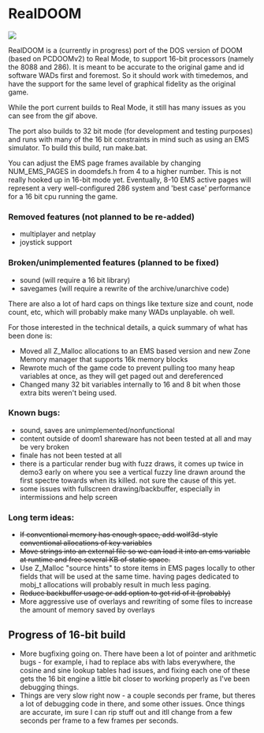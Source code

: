 # RealDOOM

![](https://github.com/sqpat/RealDOOM/blob/master/superalpha.gif)

RealDOOM is a (currently in progress) port of the DOS version of DOOM (based on PCDOOMv2) to Real Mode, to support 16-bit processors (namely the 8088 and 286). It is meant to be accurate to the original game and id software WADs first and foremost. So it should work with timedemos, and have the support for the same level of graphical fidelity as the original game.

While the port current builds to Real Mode, it still has many issues as you can see from the gif above.

The port also builds to 32 bit mode (for development and testing purposes) and runs with many of the 16 bit constraints in mind such as using an EMS simulator. To build this build, run make.bat.

You can adjust the EMS page frames available by changing NUM_EMS_PAGES in doomdefs.h from 4 to a higher number. This is not really hooked up in 16-bit mode yet. Eventually, 8-10 EMS active pages will represent a very well-configured 286 system and 'best case' performance for a 16 bit cpu running the game.



### Removed features (not planned to be re-added)
 - multiplayer and netplay
 - joystick support
 

###  Broken/unimplemented features (planned to be fixed)
 - sound (will require a 16 bit library)
 - savegames (will require a rewrite of the archive/unarchive code)
 

There are also a lot of hard caps on things like texture size and count, node count, etc, which will probably make many WADs unplayable. oh well.

For those interested in the technical details, a quick summary of what has been done is:
 - Moved all Z_Malloc allocations to an EMS based version and new Zone Memory manager that supports 16k memory blocks
 - Rewrote much of the game code to prevent pulling too many heap variables at once, as they will get paged out and dereferenced
 - Changed many 32 bit variables internally to 16 and 8 bit when those extra bits weren't being used.


### Known bugs:
 - sound, saves are unimplemented/nonfunctional
 - content outside of doom1 shareware has not been tested at all and may be very broken
 - finale has not been tested at all
 - there is a particular render bug with fuzz draws, it comes up twice in demo3 early on where you see a vertical fuzzy line drawn around the first spectre towards when its killed. not sure the cause of this yet.
 - some issues with fullscreen drawing/backbuffer, especially in intermissions and help screen
 

### Long term ideas:
 - <strike> If conventional memory has enough space, add wolf3d-style conventional allocations of key variables </strike>
 - <strike> Move strings into an external file so we can load it into an ems variable at runtime and free several KB of static space. </strike>
 - Use Z_Malloc "source hints" to store items in EMS pages locally to other fields that will be used at the same time. having pages dedicated to mobj_t allocations will probably result in much less paging.
 - <strike> Reduce backbuffer usage or add option to get rid of it (probably) </strike>
 - More aggressive use of overlays and rewriting of some files to increase the amount of memory saved by overlays



## Progress of 16-bit build
 - More bugfixing going on. There have been a lot of pointer and arithmetic bugs - for example, i had to replace abs with labs everywhere, the cosine and sine lookup tables had issues, and fixing each one of these gets the 16 bit engine a little bit closer to working properly as I've been debugging things.
 - Things are very slow right now - a couple seconds per frame, but theres a lot of debugging code in there, and some other issues. Once things are accurate, im sure I can rip stuff out and itll change from a few seconds per frame to a few frames per seconds.

